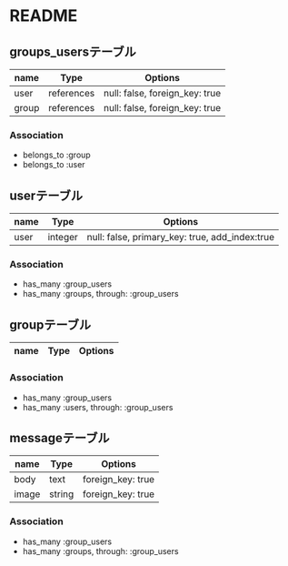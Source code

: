# README

## groups_usersテーブル
|name|Type|Options|
|------|----|-------|
|user|references|null: false, foreign_key: true|
|group|references|null: false, foreign_key: true|

### Association
- belongs_to :group
- belongs_to :user


## userテーブル
|name|Type|Options|
|------|----|-------|
|user|integer|null: false, primary_key: true, add_index:true|

### Association
- has_many :group_users
- has_many :groups, through: :group_users


## groupテーブル
|name|Type|Options|
|------|----|-------|

### Association
- has_many :group_users
- has_many :users, through: :group_users





## messageテーブル
|name|Type|Options|
|------|----|-------|
|body|text|foreign_key: true|
|image|string|foreign_key: true|

### Association
- has_many :group_users
- has_many :groups, through: :group_users